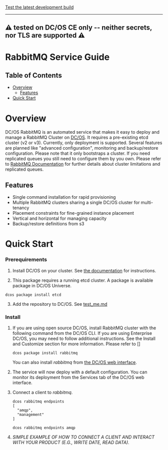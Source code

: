 [Test the latest development build](test_me.md)

---
⚠️  tested on DC/OS CE only -- neither secrets, nor TLS are supported ⚠️
---

# RabbitMQ Service Guide

## Table of Contents

- [Overview](#overview)
  - [Features](#features)
- [Quick Start](#quick-start)

<a name="overview"></a>
# Overview

DC/OS RabbitMQ is an automated service that makes it easy to deploy and manage a RabbitMQ Cluster on [DC/OS](https://mesosphere.com/product/). It requires a pre-existing etcd cluster (v2 or v3). Currently, only deployment is supported. Several features are planned like "advanced configuration", monitoring and backup/restore configuration. Please note that it only bootstraps a cluster. If you need replicated queues you still need to configure them by you own. Please refer to [RabbitMQ Documentation](https://www.rabbitmq.com/clustering.html) for further details about cluster limitations and replicated queues.

<a name="features"></a>
## Features

- Single command installation for rapid provisioning
- Multiple RabbitMQ clusters sharing a single DC/OS cluster for multi-tenancy
- Placement constraints for fine-grained instance placement
- Vertical and horizontal for managing capacity
- Backup/restore definitions from s3

<a name="quick-start"></a>
# Quick Start
### Prerequirements

1. Install DC/OS on your cluster. See [the documentation](https://docs.mesosphere.com/latest/administration/installing/) for instructions.

2. This package requires a running etcd cluster. A package is available package in DC/OS Universe.
  ```
  dcos package install etcd
  ```
3. Add the repository to DC/OS. See [test_me.md](test_me.md)

### Install
1. If you are using open source DC/OS, install RabbitMQ cluster with the following command from the DC/OS CLI. If you are using Enterprise DC/OS, you may need to follow additional instructions. See the Install and Customize section for more information. Please refer to []

	```
	dcos package install rabbitmq
	```

	You can also install _rabbitmq_ from [the DC/OS web interface](https://docs.mesosphere.com/latest/usage/webinterface/).

1. The service will now deploy with a default configuration. You can monitor its deployment from the Services tab of the DC/OS web interface.

1. Connect a client to _rabbitmq_.
	```
	dcos rabbitmq endpoints
    [
      "amqp",
      "management"
    ]
    
	dcos rabbitmq endpoints amqp

	```

  1. _SIMPLE EXAMPLE OF HOW TO CONNECT A CLIENT AND INTERACT WITH YOUR PRODUCT (E.G., WRITE DATE, READ DATA)._

